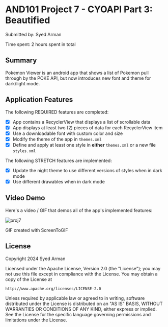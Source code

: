 # AND101 Project 7 - CYOAPI Part 3: Beautified

Submitted by: Syed Arman

Time spent: 2 hours spent in total

## Summary

Pokemon Viewer is an android app that shows a list of Pokemon pull through by the POKE API, but now introduces new font and theme for dark/light mode. 

## Application Features

The following REQUIRED features are completed:

- [x] App contains a RecyclerView that displays a list of scrollable data
- [x] App displays at least two (2) pieces of data for each RecyclerView item
- [x] Use a downloadable font with custom color and size
- [x] Modify the theme of the app in `themes.xml`
- [x] Define and apply at least one style in **either** `themes.xml` or a new file `styles.xml`

The following STRETCH features are implemented:

- [x] Update the night theme to use different versions of styles when in dark mode
- [x] Use different drawables when in dark mode

## Video Demo

Here's a video / GIF that demos all of the app's implemented features:

![proj7](https://github.com/syedarman1/Pokemon_Themes/assets/148717758/092c8f68-94df-42f6-8bde-b3a065a3ff41)

GIF created with ScreenToGIF

## License

Copyright 2024 Syed Arman

Licensed under the Apache License, Version 2.0 (the "License");
you may not use this file except in compliance with the License.
You may obtain a copy of the License at

    http://www.apache.org/licenses/LICENSE-2.0

Unless required by applicable law or agreed to in writing, software
distributed under the License is distributed on an "AS IS" BASIS,
WITHOUT WARRANTIES OR CONDITIONS OF ANY KIND, either express or implied.
See the License for the specific language governing permissions and
limitations under the License.
